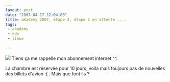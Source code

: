 ```yaml
---
layout: post
date: "2007-04-17 12:04:00"
title: aKademy 2007, étape 2, étape 1 en attente ....
tags:
 - akademy
 - kde
 - linux

---
```


![](/images/60px-KDE_logo.svg.png) Tiens ça me rappelle mon abonnement internet ^^.  

La chambre est réservée pour 10 jours, voila mais toujours pas de nouvelles des billets d'avion :( . Mais que font ils ?
